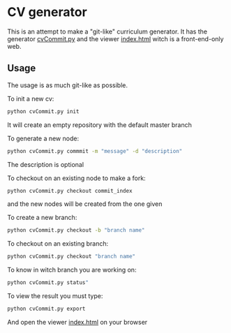 # CV generator
This is an attempt to make a "git-like" curriculum generator.
It has the generator [cvCommit.py](cvCommit.py) and the viewer [index.html](front-end/index.html) witch is a front-end-only web.

## Usage
The usage is as much git-like as possible.

To init a new cv:
````bash
python cvCommit.py init 
```` 
It will create an empty repository with the default master branch

To generate a new node:
````bash
python cvCommit.py commmit -m "message" -d "description"
```` 
The description is optional

To checkout on an existing node to make a fork:
````bash
python cvCommit.py checkout commit_index 
```` 
and the new nodes will be created from the one given

To create a new branch:
````bash
python cvCommit.py checkout -b "branch name" 
```` 

To checkout on an existing branch:
````bash
python cvCommit.py checkout "branch name" 
```` 

To know in witch branch you are working on:
````bash
python cvCommit.py status" 
```` 


To view the result you must type:
````bash
python cvCommit.py export
```` 
And open the viewer [index.html](front-end/index.html) on your browser